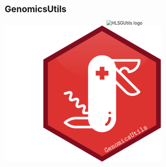 # GenomicsUtils

<a href={https://github.com/Hardy-Lab-Statistical-Genetics/GenomicsUtils}><img src="https://raw.githubusercontent.com/Hardy-Lab-Statistical-Genetics/GenomicsUtils/main/assets/GenomicsUtils.svg" alt="HLSGUtils logo" align="right" width="160" style="padding: 0 15px; float: right;"/>
  
  ![](./assets/GenomicsUtils.png)
